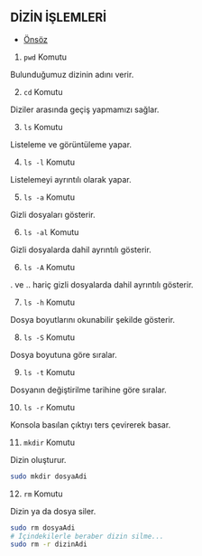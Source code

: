 ## DİZİN İŞLEMLERİ

- [Önsöz](https://github.com/cicekhasan/DersNotlarim)


1. ```pwd``` Komutu

Bulunduğumuz dizinin adını verir.

2. ```cd``` Komutu

Diziler arasında geçiş yapmamızı sağlar.

3. ```ls``` Komutu

Listeleme ve görüntüleme yapar.

4. ```ls -l``` Komutu

Listelemeyi ayrıntılı olarak yapar.

5. ```ls -a``` Komutu

Gizli dosyaları gösterir.

6. ```ls -al``` Komutu

Gizli dosyalarda dahil ayrıntılı gösterir.

6. ```ls -A``` Komutu

. ve .. hariç gizli dosyalarda dahil ayrıntılı gösterir.

7. ```ls -h``` Komutu

Dosya boyutlarını okunabilir şekilde gösterir.

8. ```ls -S``` Komutu

Dosya boyutuna göre sıralar.

9. ```ls -t``` Komutu

Dosyanın değiştirilme tarihine göre sıralar.

10. ```ls -r``` Komutu

Konsola basılan çıktıyı ters çevirerek basar.

11. ```mkdir``` Komutu

Dizin oluşturur.

```bash
sudo mkdir dosyaAdi
```

12. ```rm``` Komutu

Dizin ya da dosya siler.

```bash
sudo rm dosyaAdi
# İçindekilerle beraber dizin silme...
sudo rm -r dizinAdi
```

